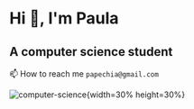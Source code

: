 # Hi :wave:, I'm Paula
## A computer science student

:mailbox: How to reach me `papechia@gmail.com`

![computer-science](https://www.uopeople.edu/wp-content/uploads/2022/07/data-science.png){width=30% height=30%}

